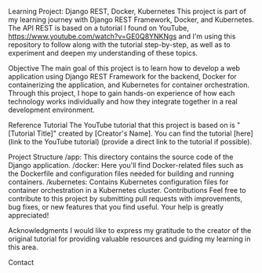 Learning Project: Django REST, Docker, Kubernetes
This project is part of my learning journey with Django REST Framework, Docker, and Kubernetes. The API REST is based on a tutorial I found on YouTube, https://www.youtube.com/watch?v=GE0Q8YNKNgs and I'm using this repository to follow along with the tutorial step-by-step, as well as to experiment and deepen my understanding of these topics.

Objective
The main goal of this project is to learn how to develop a web application using Django REST Framework for the backend, Docker for containerizing the application, and Kubernetes for container orchestration. Through this project, I hope to gain hands-on experience of how each technology works individually and how they integrate together in a real development environment.

Reference Tutorial
The YouTube tutorial that this project is based on is "[Tutorial Title]" created by [Creator's Name]. You can find the tutorial [here](link to the YouTube tutorial) (provide a direct link to the tutorial if possible).

Project Structure
/app: This directory contains the source code of the Django application.
/docker: Here you'll find Docker-related files such as the Dockerfile and configuration files needed for building and running containers.
/kubernetes: Contains Kubernetes configuration files for container orchestration in a Kubernetes cluster.
Contributions
Feel free to contribute to this project by submitting pull requests with improvements, bug fixes, or new features that you find useful. Your help is greatly appreciated!

Acknowledgments
I would like to express my gratitude to the creator of the original tutorial for providing valuable resources and guiding my learning in this area.

Contact
